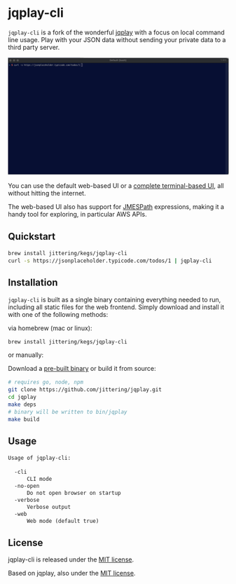 # jqplay-cli

`jqplay-cli` is a fork of the wonderful
[jqplay](https://github.com/owenthereal/jqplay) with a focus on local command
line usage. Play with your JSON data without sending your private data to a
third party server.

![web-based](./demo/web.gif)

You can use the default web-based UI or a [complete terminal-based UI](./demo/README.md#terminal-ui),
all without hitting the internet.

The web-based UI also has support for [JMESPath](https://jmespath.org/)
expressions, making it a handy tool for exploring, in particular AWS APIs.

## Quickstart

```sh
brew install jittering/kegs/jqplay-cli
curl -s https://jsonplaceholder.typicode.com/todos/1 | jqplay-cli
```

## Installation

`jqplay-cli` is built as a single binary containing everything needed to run,
including all static files for the web frontend. Simply download and install it
with one of the following methods:

via homebrew (mac or linux):

```sh
brew install jittering/kegs/jqplay-cli
```

or manually:

Download a [pre-built binary](https://github.com/jittering/jqplay/releases) or
build it from source:

```sh
# requires go, node, npm
git clone https://github.com/jittering/jqplay.git
cd jqplay
make deps
# binary will be written to bin/jqplay
make build
```

## Usage

```text
Usage of jqplay-cli:

  -cli
      CLI mode
  -no-open
      Do not open browser on startup
  -verbose
      Verbose output
  -web
      Web mode (default true)
```

## License

jqplay-cli is released under the [MIT license](./LICENSE.md).

Based on jqplay, also under the [MIT license](https://github.com/owenthereal/jqplay/blob/master/LICENSE.md).
